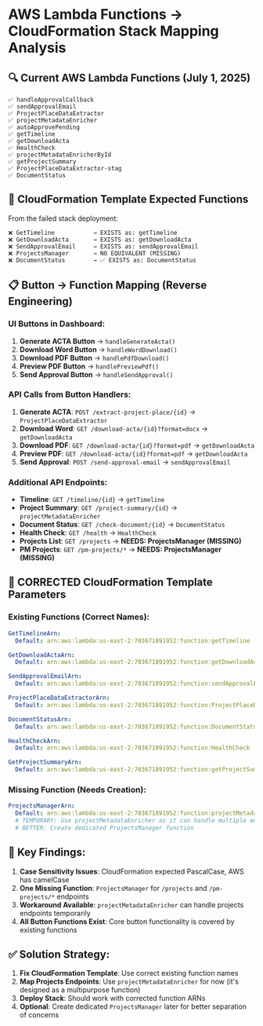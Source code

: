 # AWS Lambda Functions → CloudFormation Stack Mapping Analysis

## 🔍 Current AWS Lambda Functions (July 1, 2025)

```
✅ handleApprovalCallback
✅ sendApprovalEmail
✅ ProjectPlaceDataExtractor
✅ projectMetadataEnricher
✅ autoApprovePending
✅ getTimeline
✅ getDownloadActa
✅ HealthCheck
✅ projectMetadataEnricherById
✅ getProjectSummary
✅ ProjectPlaceDataExtractor-stag
✅ DocumentStatus
```

## 🎯 CloudFormation Template Expected Functions

From the failed stack deployment:

```
❌ GetTimeline           → EXISTS as: getTimeline
❌ GetDownloadActa       → EXISTS as: getDownloadActa
❌ SendApprovalEmail     → EXISTS as: sendApprovalEmail
❌ ProjectsManager       → NO EQUIVALENT (MISSING)
❌ DocumentStatus        → ✅ EXISTS as: DocumentStatus
```

## 📋 Button → Function Mapping (Reverse Engineering)

### UI Buttons in Dashboard:

1. **Generate ACTA Button** → `handleGenerateActa()`
2. **Download Word Button** → `handleWordDownload()`
3. **Download PDF Button** → `handlePdfDownload()`
4. **Preview PDF Button** → `handlePreviewPdf()`
5. **Send Approval Button** → `handleSendApproval()`

### API Calls from Button Handlers:

1. **Generate ACTA**: `POST /extract-project-place/{id}` → `ProjectPlaceDataExtractor`
2. **Download Word**: `GET /download-acta/{id}?format=docx` → `getDownloadActa`
3. **Download PDF**: `GET /download-acta/{id}?format=pdf` → `getDownloadActa`
4. **Preview PDF**: `GET /download-acta/{id}?format=pdf` → `getDownloadActa`
5. **Send Approval**: `POST /send-approval-email` → `sendApprovalEmail`

### Additional API Endpoints:

- **Timeline**: `GET /timeline/{id}` → `getTimeline`
- **Project Summary**: `GET /project-summary/{id}` → `projectMetadataEnricher`
- **Document Status**: `GET /check-document/{id}` → `DocumentStatus`
- **Health Check**: `GET /health` → `HealthCheck`
- **Projects List**: `GET /projects` → **NEEDS: ProjectsManager (MISSING)**
- **PM Projects**: `GET /pm-projects/*` → **NEEDS: ProjectsManager (MISSING)**

## 🔧 CORRECTED CloudFormation Template Parameters

### Existing Functions (Correct Names):

```yaml
GetTimelineArn:
  Default: arn:aws:lambda:us-east-2:703671891952:function:getTimeline

GetDownloadActaArn:
  Default: arn:aws:lambda:us-east-2:703671891952:function:getDownloadActa

SendApprovalEmailArn:
  Default: arn:aws:lambda:us-east-2:703671891952:function:sendApprovalEmail

ProjectPlaceDataExtractorArn:
  Default: arn:aws:lambda:us-east-2:703671891952:function:ProjectPlaceDataExtractor

DocumentStatusArn:
  Default: arn:aws:lambda:us-east-2:703671891952:function:DocumentStatus

HealthCheckArn:
  Default: arn:aws:lambda:us-east-2:703671891952:function:HealthCheck

GetProjectSummaryArn:
  Default: arn:aws:lambda:us-east-2:703671891952:function:getProjectSummary
```

### Missing Function (Needs Creation):

```yaml
ProjectsManagerArn:
  Default: arn:aws:lambda:us-east-2:703671891952:function:projectMetadataEnricher
  # TEMPORARY: Use projectMetadataEnricher as it can handle multiple endpoints
  # BETTER: Create dedicated ProjectsManager function
```

## 🚨 Key Findings:

1. **Case Sensitivity Issues**: CloudFormation expected PascalCase, AWS has camelCase
2. **One Missing Function**: `ProjectsManager` for `/projects` and `/pm-projects/*` endpoints
3. **Workaround Available**: `projectMetadataEnricher` can handle projects endpoints temporarily
4. **All Button Functions Exist**: Core button functionality is covered by existing functions

## ✅ Solution Strategy:

1. **Fix CloudFormation Template**: Use correct existing function names
2. **Map Projects Endpoints**: Use `projectMetadataEnricher` for now (it's designed as a multipurpose function)
3. **Deploy Stack**: Should work with corrected function ARNs
4. **Optional**: Create dedicated `ProjectsManager` later for better separation of concerns
